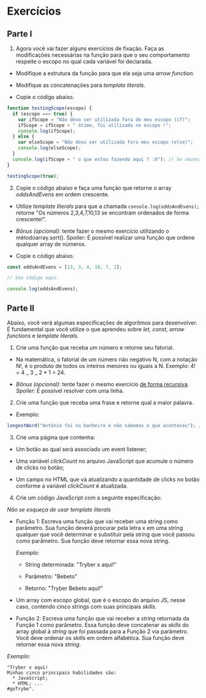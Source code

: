 # Exercícios

## Parte I

1. Agora você vai fazer alguns exercícios de fixação.
   Faça as modificações necessárias na função para que o seu comportamento respeite o escopo no qual cada variável foi declarada.

- Modifique a estrutura da função para que ela seja uma _arrow function_.

- Modifique as concatenações para _template literals_.

- Copie o código abaixo.

```javascript
function testingScope(escopo) {
  if (escopo === true) {
    var ifScope = "Não devo ser utilizada fora do meu escopo (if)";
    ifScope = ifScope + " ótimo, fui utilizada no escopo !";
    console.log(ifScope);
  } else {
    var elseScope = "Não devo ser utilizada fora meu escopo (else)";
    console.log(elseScope);
  }
  console.log(ifScope + " o que estou fazendo aqui ? :O"); // Se necessário esta linha pode ser removida.
}

testingScope(true);
```

2. Copie o código abaixo e faça uma função que retorne o array _oddsAndEvens_ em ordem crescente.

- Utilize _template literals_ para que a chamada `console.log(oddsAndEvens);` retorne "Os números 2,3,4,7,10,13 se encontram ordenados de forma crescente!".

- _Bônus (opcional)_: tente fazer o mesmo exercício utilizando o métodoarray.sort(). Spoiler: É possível realizar uma função que ordene qualquer array de números.

- Copie o código abaixo.

```javascript
const oddsAndEvens = [13, 3, 4, 10, 7, 2];

// Seu código aqui.

console.log(oddsAndEvens);
```

## Parte II

Abaixo, você verá algumas especificações de algoritmos para desenvolver. É fundamental que você utilize o que aprendeu sobre _let, const, arrow functions_ e _template literals._

1. Crie uma função que receba um número e retorne seu fatorial.

- Na matemática, o fatorial de um número não negativo N, com a notação N!, é o produto de todos os inteiros menores ou iguais a N. Exemplo: 4! = 4 _ 3 _ 2 \* 1 = 24.

- _Bônus (opcional)_: tente fazer o mesmo exercício [de forma recursiva](http://devfuria.com.br/logica-de-programacao/recursividade-fatorial/). _Spoiler_: É possível resolver com uma linha.

2. Crie uma função que receba uma frase e retorne qual a maior palavra.

- Exemplo:

```javascript
longestWord("Antônio foi no banheiro e não sabemos o que aconteceu"); // retorna 'aconteceu'
```

3. Crie uma página que contenha:

- Um botão ao qual será associado um event listener;

- Uma variável _clickCount_ no arquivo JavaScript que acumule o número de clicks no botão;

- Um campo no HTML que vá atualizando a quantidade de clicks no botão conforme a variável _clickCount_ é atualizada.

4. Crie um código JavaScript com a seguinte especificação:

_Não se esqueça de usar template literals_

- Função 1: Escreva uma função que vai receber uma string como parâmetro. Sua função deverá procurar pela letra x em uma string qualquer que você determinar e substituir pela string que você passou como parâmetro. Sua função deve retornar essa nova string.

  _Exemplo:_

  - String determinada: "Tryber x aqui!"

  - Parâmetro: "Bebeto"

  - Retorno: "Tryber Bebeto aqui!"

- Um array com escopo global, que é o escopo do arquivo JS, nesse caso, contendo cinco strings com suas principais _skills_.

- Função 2: Escreva uma função que vai receber a _string_ retornada da Função 1 como parâmetro. Essa função deve concatenar as _skills_ do array global à _string_ que foi passada para a Função 2 via parâmetro. Você deve ordenar os _skills_ em ordem alfabética. Sua função deve retornar essa nova _string_.

_Exemplo:_

```
"Tryber x aqui!
Minhas cinco principais habilidades são:
  * JavaScript;
  * HTML; ...
#goTrybe".
```
